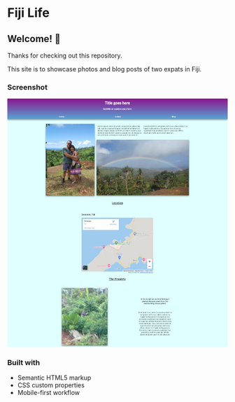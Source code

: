 # Fiji Life

## Welcome! 👋

Thanks for checking out this repository.

This site is to showcase photos and blog posts of two expats in Fiji.

### Screenshot

![](./photos/screenshot.jpg)

### Built with

- Semantic HTML5 markup
- CSS custom properties
- Mobile-first workflow
